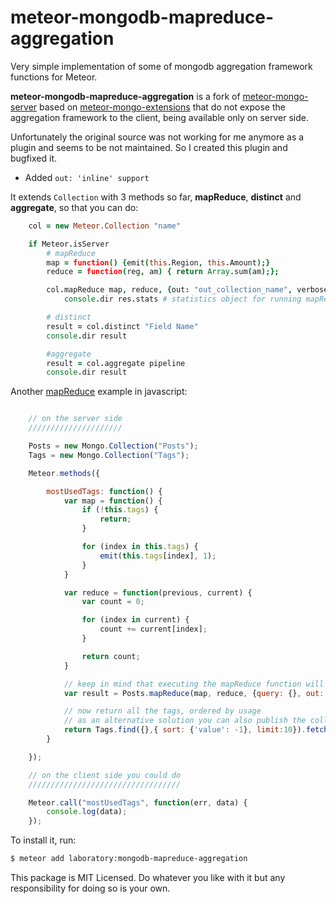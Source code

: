 meteor-mongodb-mapreduce-aggregation
====================================

Very simple implementation of some of mongodb aggregation framework functions for Meteor.

**meteor-mongodb-mapreduce-aggregation** is a fork of [meteor-mongo-server](https://github.com/monbro/meteor-mongodb-mapreduce-aggregation) based on [meteor-mongo-extensions](https://github.com/jhoxray/meteor-mongo-extensions)
that do not expose the aggregation framework to the client, being available only on server side.

Unfortunately the original source was not working for me anymore as a plugin and seems to be not maintained. So I created this plugin and bugfixed it.

- Added `out: 'inline' support`

It extends `Collection` with 3 methods so far, **mapReduce**, **distinct** and **aggregate**, so that you can do:

```coffeescript
    col = new Meteor.Collection "name"

    if Meteor.isServer
        # mapReduce
        map = function() {emit(this.Region, this.Amount);}
        reduce = function(reg, am) { return Array.sum(am);};

        col.mapReduce map, reduce, {out: "out_collection_name", verbose: true}, (err,res)->
            console.dir res.stats # statistics object for running mapReduce

        # distinct
        result = col.distinct "Field Name"
        console.dir result

        #aggregate
        result = col.aggregate pipeline
        console.dir result
```

Another [mapReduce](http://docs.mongodb.org/manual/core/map-reduce/) example in javascript:
```javascript

    // on the server side
    /////////////////////

    Posts = new Mongo.Collection("Posts");
    Tags = new Mongo.Collection("Tags");

    Meteor.methods({

        mostUsedTags: function() {
            var map = function() {
                if (!this.tags) {
                    return;
                }

                for (index in this.tags) {
                    emit(this.tags[index], 1);
                }
            }

            var reduce = function(previous, current) {
                var count = 0;

                for (index in current) {
                    count += current[index];
                }

                return count;
            }

            // keep in mind that executing the mapReduce function will override every time the collection Tags
            var result = Posts.mapReduce(map, reduce, {query: {}, out: "Tags", verbose: true});

            // now return all the tags, ordered by usage
            // as an alternative solution you can also publish the collection Tags and use this one at the client side
            return Tags.find({},{ sort: {'value': -1}, limit:10}).fetch();
        }

    });

    // on the client side you could do
    //////////////////////////////////

    Meteor.call("mostUsedTags", function(err, data) {
        console.log(data);
    });

```

To install it, run:
```bash
$ meteor add laboratory:mongodb-mapreduce-aggregation
```

This package is MIT Licensed. Do whatever you like with it but any responsibility for doing so is your own.
